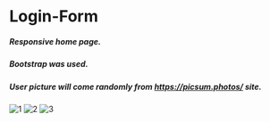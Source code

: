 # Login-Form

##### Responsive home page.
##### Bootstrap was used.
##### User picture will come randomly from https://picsum.photos/ site. 
![1](https://user-images.githubusercontent.com/91335275/177280373-e30f9369-e4d9-41ea-9105-1f9eb232621f.PNG)
![2](https://user-images.githubusercontent.com/91335275/177280382-b715e355-8357-4571-ab90-73933775f861.png)
![3](https://user-images.githubusercontent.com/91335275/177280385-6731bef0-33b1-4be0-ab1c-c7e235ee9c05.PNG)
